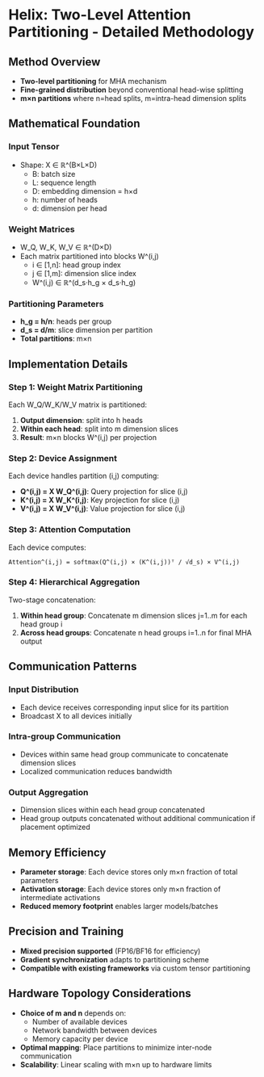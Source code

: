 # Helix: Two-Level Attention Partitioning - Detailed Methodology

## Method Overview
- **Two-level partitioning** for MHA mechanism
- **Fine-grained distribution** beyond conventional head-wise splitting
- **m×n partitions** where n=head splits, m=intra-head dimension splits

## Mathematical Foundation

### Input Tensor
- Shape: X ∈ ℝ^(B×L×D)
  - B: batch size
  - L: sequence length  
  - D: embedding dimension = h×d
  - h: number of heads
  - d: dimension per head

### Weight Matrices
- W_Q, W_K, W_V ∈ ℝ^(D×D)
- Each matrix partitioned into blocks W^(i,j)
  - i ∈ [1,n]: head group index
  - j ∈ [1,m]: dimension slice index
  - W^(i,j) ∈ ℝ^(d_s·h_g × d_s·h_g)

### Partitioning Parameters
- **h_g = h/n**: heads per group
- **d_s = d/m**: slice dimension per partition
- **Total partitions**: m×n

## Implementation Details

### Step 1: Weight Matrix Partitioning
Each W_Q/W_K/W_V matrix is partitioned:
1. **Output dimension**: split into h heads
2. **Within each head**: split into m dimension slices
3. **Result**: m×n blocks W^(i,j) per projection

### Step 2: Device Assignment
Each device handles partition (i,j) computing:
- **Q^(i,j) = X W_Q^(i,j)**: Query projection for slice (i,j)
- **K^(i,j) = X W_K^(i,j)**: Key projection for slice (i,j)
- **V^(i,j) = X W_V^(i,j)**: Value projection for slice (i,j)

### Step 3: Attention Computation
Each device computes:
```
Attention^(i,j) = softmax(Q^(i,j) × (K^(i,j))ᵀ / √d_s) × V^(i,j)
```

### Step 4: Hierarchical Aggregation
Two-stage concatenation:
1. **Within head group**: Concatenate m dimension slices j=1..m for each head group i
2. **Across head groups**: Concatenate n head groups i=1..n for final MHA output

## Communication Patterns

### Input Distribution
- Each device receives corresponding input slice for its partition
- Broadcast X to all devices initially

### Intra-group Communication
- Devices within same head group communicate to concatenate dimension slices
- Localized communication reduces bandwidth

### Output Aggregation
- Dimension slices within each head group concatenated
- Head group outputs concatenated without additional communication if placement optimized

## Memory Efficiency
- **Parameter storage**: Each device stores only m×n fraction of total parameters
- **Activation storage**: Each device stores only m×n fraction of intermediate activations
- **Reduced memory footprint** enables larger models/batches

## Precision and Training
- **Mixed precision supported** (FP16/BF16 for efficiency)
- **Gradient synchronization** adapts to partitioning scheme
- **Compatible with existing frameworks** via custom tensor partitioning

## Hardware Topology Considerations
- **Choice of m and n** depends on:
  - Number of available devices
  - Network bandwidth between devices
  - Memory capacity per device
- **Optimal mapping**: Place partitions to minimize inter-node communication
- **Scalability**: Linear scaling with m×n up to hardware limits